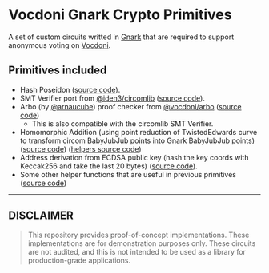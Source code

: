 # Vocdoni Gnark Crypto Primitives

A set of custom circuits writted in [Gnark](https://github.com/ConsenSys/gnark) that are required to support anonymous voting on [Vocdoni](https://github.com/vocdoni).

## Primitives included

* Hash Poseidon ([source code](./hash/bn254/poseidon)).
* SMT Verifier port from [@iden3/circomlib](https://github.com/iden3/circomlib/blob/master/circuits/smt/smtverifier.circom) ([source code](./tree/smt)).
* Arbo (by [@arnaucube](https://github.com/arnaucube)) proof checker from [@vocdoni/arbo](https://github.com/vocdoni/vocdoni-node/tree/main/tree/arbo) ([source code](./tree/arbo))
    - This is also compatible with the circomlib SMT Verifier.
* Homomorphic Addition (using point reduction of TwistedEdwards curve to transform circom BabyJubJub points into Gnark BabyJubJub points) ([source code](./hommomorphic/add.go)) ([helpers source code](./emulated/bn254/twistededwards/twistededwards.go))
* Address derivation from ECDSA public key (hash the key coords with Keccak256 and take the last 20 bytes) ([source code](./emulated/ecdsa/address.go)).
* Some other helper functions that are useful in previous primitives ([source code](./utils))
---

## DISCLAIMER

> This repository provides proof-of-concept implementations. These implementations are for demonstration purposes only. These circuits are not audited, and this is not intended to be used as a library for production-grade applications.